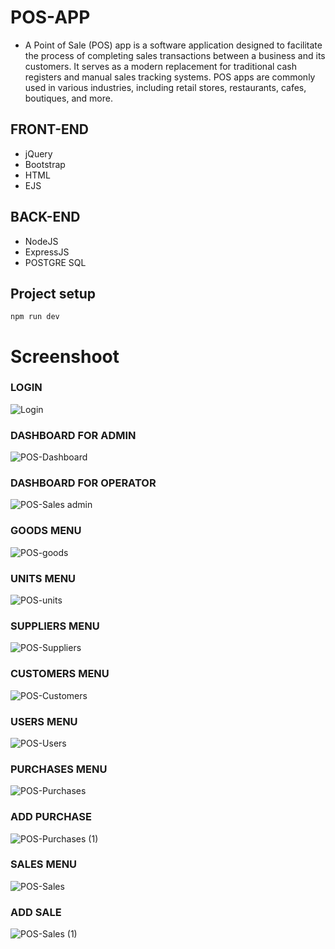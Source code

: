 # POS-APP

- A Point of Sale (POS) app is a software application designed to facilitate the process of completing sales transactions between a business and its customers. It serves as a modern replacement for traditional cash registers and manual sales tracking systems. POS apps are commonly used in various industries, including retail stores, restaurants, cafes, boutiques, and more.

## FRONT-END
- jQuery
- Bootstrap
- HTML
- EJS

## BACK-END
- NodeJS
- ExpressJS
- POSTGRE SQL

## Project setup
```
npm run dev
```

# Screenshoot

### LOGIN
![Login](https://github.com/gilangprasetya/POSapp/assets/17922551/da23e080-ccf3-474b-988e-1ca8490a9402)

### DASHBOARD FOR ADMIN
![POS-Dashboard](https://github.com/gilangprasetya/POSapp/assets/17922551/84cf7c2e-f91c-4c2e-a6dd-3ea97880ec1d)

### DASHBOARD FOR OPERATOR
![POS-Sales admin](https://github.com/gilangprasetya/POSapp/assets/17922551/39955bf1-6da0-44c9-9a0b-c785a74cc579)

### GOODS MENU
![POS-goods](https://github.com/gilangprasetya/POSapp/assets/17922551/5087bfa7-a726-4414-b96d-2bd012b92fb4)

### UNITS MENU
![POS-units](https://github.com/gilangprasetya/POSapp/assets/17922551/3e643184-966e-438d-917d-53843d3da8c8)

### SUPPLIERS MENU
![POS-Suppliers](https://github.com/gilangprasetya/POSapp/assets/17922551/5af772ec-33c3-4db8-8664-006a4a150cf5)

### CUSTOMERS MENU
![POS-Customers](https://github.com/gilangprasetya/POSapp/assets/17922551/ccb1d136-600b-4fc1-a326-9a58c236ed5a)

### USERS MENU
![POS-Users](https://github.com/gilangprasetya/POSapp/assets/17922551/e9f59d0a-55aa-42d2-8df4-fb954521452b)

### PURCHASES MENU
![POS-Purchases](https://github.com/gilangprasetya/POSapp/assets/17922551/45795c8b-560a-4b66-8fc3-ee788daef0a7)

### ADD PURCHASE
![POS-Purchases (1)](https://github.com/gilangprasetya/POSapp/assets/17922551/8962ad3e-e001-43c6-aea5-9e083fd6934b)

### SALES MENU
![POS-Sales](https://github.com/gilangprasetya/POSapp/assets/17922551/789842f9-5280-4c2d-8384-82df19ebbb24)

### ADD SALE
![POS-Sales (1)](https://github.com/gilangprasetya/POSapp/assets/17922551/2814d343-94ef-4bae-aa99-08c70ed13c02)
